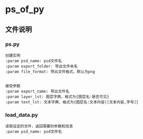 # ps_of_py


## 文件说明
### ps.py
    创建实例
    :param psd_name: psd文件名
    :param export_folder: 导出文件夹名  
    :param file_format: 导出文件格式，默认为png


    接受参数
    :param export_name: 导出文件名
    :param layer_lst: 图层字典，格式为{图层名:是否可见}
    :param text_lst: 文本字典，格式为{图层名:文本内容|[文本内容,字号]}


### load_data.py
    读取设定的文件，返回需要的参数和信息
    :param psd_name: psd文件名